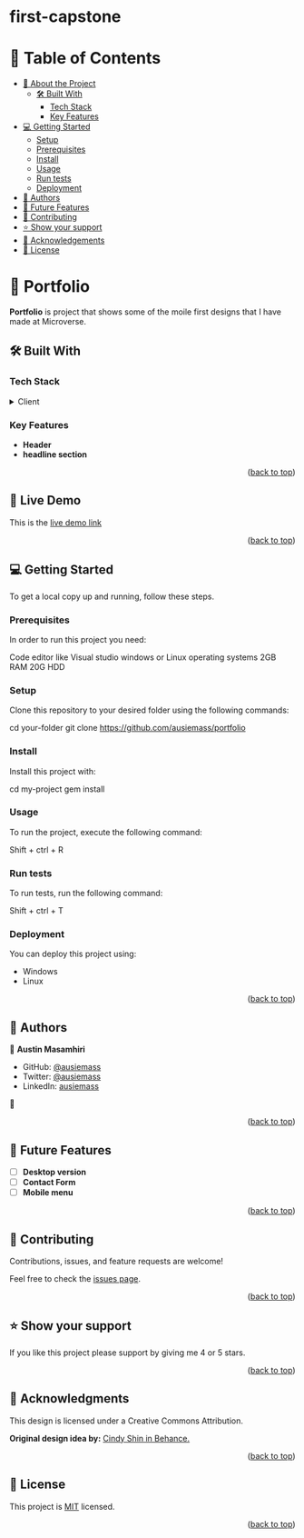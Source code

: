 # first-capstone
<a name="readme-top"></a>

<!-- TABLE OF CONTENTS -->

# 📗 Table of Contents

- [📖 About the Project](#about-project)
  - [🛠 Built With](#built-with)
    - [Tech Stack](#tech-stack)
    - [Key Features](#key-features)
- [💻 Getting Started](#getting-started)
  - [Setup](#setup)
  - [Prerequisites](#prerequisites)
  - [Install](#install)
  - [Usage](#usage)
  - [Run tests](#run-tests)
  - [Deployment](#deployment)
- [👥 Authors](#authors)
- [🔭 Future Features](#future-features)
- [🤝 Contributing](#contributing)
- [⭐️ Show your support](#support)
- [🙏 Acknowledgements](#acknowledgements)
- [📝 License](#license)

<!-- PROJECT DESCRIPTION -->

# 📖 Portfolio <a name="about-project"></a>

>  

**Portfolio** is project that shows some of the moile first designs that I have made at Microverse.

## 🛠 Built With <a name="built-with"></a>

### Tech Stack <a name="tech-stack"></a>

<details>
  <summary>Client</summary>
  <ul>
    <li><a href="https://html.com/">HTML</a></li>
     <li><a href="http://css.com/">CSS</a></li>
  </ul>
</details>


<!-- Features -->

### Key Features <a name="key-features"></a>


- **Header**
- **headline section**


<p align="right">(<a href="#readme-top">back to top</a>)</p>

<!-- LIVE DEMO -->

## 🚀 Live Demo <a name="live-demo"></a>

This is the [live demo link](https://ausiemass.github.io/)

<p align="right">(<a href="#readme-top">back to top</a>)</p>



<!-- GETTING STARTED -->

## 💻 Getting Started <a name="getting-started"></a>


To get a local copy up and running, follow these steps.

### Prerequisites

In order to run this project you need:

Code editor like Visual studio
windows or Linux operating systems
2GB RAM
20G HDD

### Setup

Clone this repository to your desired folder using the following commands:


  cd your-folder
  git clone https://github.com/ausiemass/portfolio


### Install

Install this project with:


  cd my-project
  gem install



### Usage

To run the project, execute the following command:


Shift + ctrl + R


### Run tests

To run tests, run the following command:


Shift + ctrl + T


### Deployment

You can deploy this project using:
<ul>    
<li>Windows</li>
<li>Linux</li>
</ul>


<p align="right">(<a href="#readme-top">back to top</a>)</p>

<!-- AUTHORS -->

## 👥 Authors <a name="authors"></a>



👤 **Austin Masamhiri**

- GitHub: [@ausiemass](https://github.com/ausiemass)
- Twitter: [@ausiemass](https://twitter.com/ausiemass)
- LinkedIn: [ausiemass](https://www.linkedin.com/in/austin-masamhiri-268753279/)

👤

<p align="right">(<a href="#readme-top">back to top</a>)</p>

<!-- FUTURE FEATURES -->

## 🔭 Future Features <a name="future-features"></a>


- [ ] **Desktop version**
- [ ] **Contact Form**
- [ ] **Mobile menu**

<p align="right">(<a href="#readme-top">back to top</a>)</p>

<!-- CONTRIBUTING -->

## 🤝 Contributing <a name="contributing"></a>

Contributions, issues, and feature requests are welcome!

Feel free to check the [issues page](https://github.com/).

<p align="right">(<a href="#readme-top">back to top</a>)</p>

<!-- SUPPORT -->

## ⭐️ Show your support <a name="support"></a>


If you like this project please support by giving me 4 or 5 stars.

<p align="right">(<a href="#readme-top">back to top</a>)</p>

<!-- ACKNOWLEDGEMENTS -->

## 🙏 Acknowledgments <a name="acknowledgements"></a>

This design is licensed under a Creative Commons Attribution.

**Original design idea by:** [Cindy Shin in Behance.](https://www.behance.net/adagio07)


<p align="right">(<a href="#readme-top">back to top</a>)</p>



<!-- LICENSE -->

## 📝 License <a name="license"></a>

This project is [MIT](https://choosealicense.com/licenses/mit/) licensed.


<p align="right">(<a href="#readme-top">back to top</a>)</p>